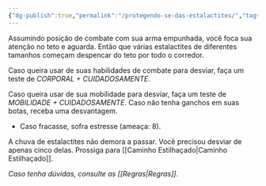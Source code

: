 ```yaml
---
{"dg-publish":true,"permalink":"/protegendo-se-das-estalactites/","tags":["RPG/livro-jogo/Draegeni/story-points"],"created":"2024-12-26T19:13:47.096-05:00","updated":"2024-12-26T20:29:31.118-05:00"}
---
```



Assumindo posição de combate com sua arma empunhada, você foca sua atenção no teto e aguarda. Então que várias estalactites de diferentes tamanhos começam despencar do teto por todo o corredor.

Caso queira usar de suas habilidades de combate para desviar, faça um teste de *CORPORAL + CUIDADOSAMENTE*.

Caso queira usar de sua mobilidade para desviar, faça um teste de *MOBILIDADE + CUIDADOSAMENTE*. Caso não tenha ganchos em suas botas, receba uma desvantagem.

- Caso fracasse, sofra estresse (ameaça: 8).

A chuva de estalactites não demora a passar. Você precisou desviar de apenas cinco delas. Prossiga para [[Caminho Estilhaçado\|Caminho Estilhaçado]].

*Caso tenha dúvidas, consulte as [[Regras\|Regras]].*
